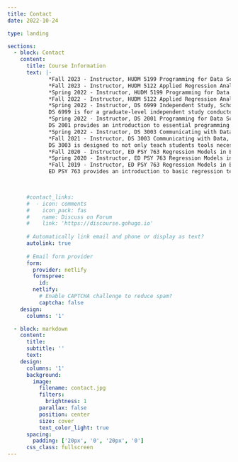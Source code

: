 ```yaml
---
title: Contact
date: 2022-10-24

type: landing

sections:
  - block: Contact
    content:
      title: Course Information
      text: |-
             *Fall 2023 - Instructor, HUDM 5199 Programming for Data Science, Dept of Human Development, Teachers College, Columbia University.*
             *Fall 2023 - Instructor, HUDM 5122 Applied Regression Analysis, Dept of Human Development, Teachers College, Columbia University.*
             *Spring 2022 - Instructor, HUDM 5199 Programming for Data Science, Dept of Human Development, Teachers College, Columbia University.*
             *Fall 2022 - Instructor, HUDM 5122 Applied Regression Analysis, Dept of Human Development, Teachers College, Columbia University.*
             *Spring 2022 - Instructor, DS 6999 Independent Study, School of Data Science, University of Virginia.*
             DS 6999 is for a graduate-level independent study conducted under the supervision of a specific instructor.
             *Spring 2022 - Instructor, DS 2001 Programming for Data Science, School of Data Science, University of Virginia.*
             DS 2001 provides an introduction to essential programming concepts, structures, and techniques for data science. Programming languages Python, R, and SQL will be covered with popular data frame focused packages being targeted. Additionally, essential and complementary topics are taught, such as testing and debugging, exception handling, and an introduction to visualization.
             *Spring 2022 - Instructor, DS 3003 Communicating with Data, School of Data Science, University of Virginia.*
             *Fall 2021 - Instructor, DS 3003 Communicating with Data, School of Data Science, University of Virginia.*
             DS 3003 is designed to not only teach students tools necessary to visualize data but also effective techniques for explaining data driven results with an emphasis on communicating statistical output in a manner that best represents the findings. Examples might include tailoring messages based on the audience or shaping visualizations to follow a story-line. Content on the development of interactive plots and dashboards using ggplot, plotly, and Shiny will also be included.
             *Fall 2020 - Instructor, ED PSY 763 Regression Models in Education, Dept of Educational Psychology, University of Wisconsin-Madison.*
             *Spring 2020 - Instructor, ED PSY 763 Regression Models in Education, Dept of Educational Psychology, University of Wisconsin-Madison.*
             *Fall 2019 - Instructor, ED PSY 763 Regression Models in Education, Dept of Educational Psychology, University of Wisconsin-Madison.*
             ED PSY 763 provides an introduction to basic regression techniques and serves as a solid foundation for more advanced methods like hierarchical linear modeling (HLM) or structural equation modeling (SEM). The general objective is to make you familiar with the theoretical foundations of regression analysis as well as its application to real datasets. All the analyses will be done in R which is a free language and environment for statistical computing and graphics.


      
      #contact_links:
      #  - icon: comments
      #    icon_pack: fas
      #    name: Discuss on Forum
      #    link: 'https://discourse.gohugo.io'
    
      # Automatically link email and phone or display as text?
      autolink: true
    
      # Email form provider
      form:
        provider: netlify
        formspree:
          id:
        netlify:
          # Enable CAPTCHA challenge to reduce spam?
          captcha: false
    design:
      columns: '1'

  - block: markdown
    content:
      title:
      subtitle: ''
      text:
    design:
      columns: '1'
      background:
        image: 
          filename: contact.jpg
          filters:
            brightness: 1
          parallax: false
          position: center
          size: cover
          text_color_light: true
      spacing:
        padding: ['20px', '0', '20px', '0']
      css_class: fullscreen
---
```

